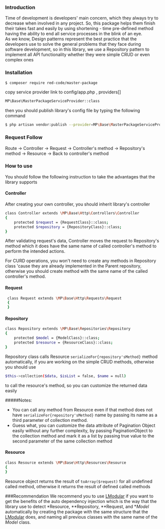### Introduction
Time of development is developers' main concern, which they always try to decrease when involved in any project. So,  this package helps them finish their takes fast and easily by using shortening - time pre-defined method having the ability to end all service processes in the blink of an eye.
</br>
As we know, Design patterns represent the best practice that the developers use to solve the general problems 
that they face during software development, so in this library, we use a Repository pattern to implement all API functionality whether they were simple CRUD or even complex ones
### Installation

```sh
$ composer require red-code/master-package
```
copy service provider link to config/app.php , providers[]

```sh
MP\Base\MasterPackageServiceProvider::class
```
then you should publish library's config file by typing the following command
```sh
$ php artisan vendor:publish --provider=MP\Base\MasterPackageServiceProvider
```

### Request Follow
Route -> Controller -> Request -> Controller's method -> Repository's method -> Resource -> Back to controller's method

### How to use
You should follow the following instruction to take the advantages that the library supports

#### Controller
After creating your own controller, you should inherit library's controller 
```sh
class Controller extends \MP\Base\Http\Controllers\Controller
{
    protected $request = {RequestClass}::class;
    protected $repository = {RepositoryClass}::class;
} 
```
After validating request's data, Controller moves the request to Repository's method which it does have the same name of called controller's method
to perform the intended actions.

For CURD operations, you won't need to create any methods in Repository class 'cause they are already implemented in the Parent repository, otherwise
you should create method with the same name of the called controller's method.

#### Request
```sh
 class Request extends \MP\Base\Http\Requests\Request
 {
 }
```

#### Repository
```sh
class Repository extends \MP\Base\Repositories\Repository
{
    protected $model = {ModelClass}::class;
    protected $resource = {ResourceClass}::class;
}
```

Repository class calls Resource `serializeFor{repository'sMethod}` method automatically, if you are working on the simple CRUD methods, otherwise you should use
```sh
$this->collection($data, $isList = false, $name = null) 
```
to call the resource's method, so you can customize the returned data easily

#####Notes:
  - You can call any method from Resource even if that method does not have `serializeFor{repository'sMethod}` name by passing its name as a third parameter of collection method. 
  - Guess what, you can customize the data attribute of Pagination Object easily without any further complexity, by passing PaginationObject to the collection method and mark it as a list by passing true value to the second parameter of the same collection method
#### Resource 
```sh
class Resource extends \MP\Base\Http\Resources\Resource
{
}
```
Resource object returns the result of `toArray($request)` for all undefined called method, otherwise it returns the result of defined called methods

###Recommendation
We recommend you to use [LModular](https://github.com/PShadowClone/LModular) if you want to get the benefits of the auto dependency injection which is the way that the library use to detect *Resource, **Repository, **Request, and **Model* automatically
by creating the package with the same structure that the [LModular](https://github.com/PShadowClone/LModular) does, and naming all previous classes with the same name of the *Model* class.

